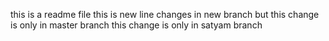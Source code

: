 this is a readme file
this is new line changes in new branch
but this change is only in master branch
this change is only in satyam branch